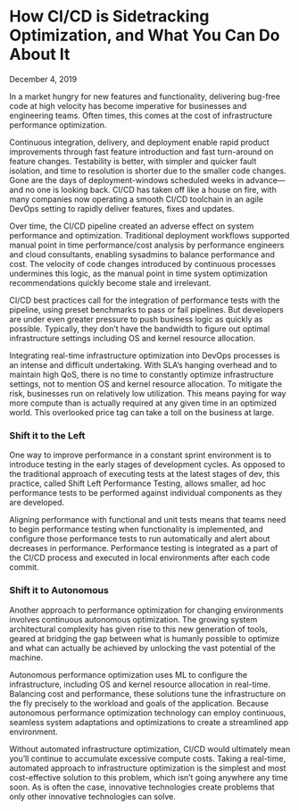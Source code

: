 # How CI/CD is Sidetracking Optimization, and What You Can Do About It

December 4, 2019

In a market hungry for new features and functionality, delivering bug-free code at high velocity has become imperative for businesses and engineering teams. Often times, this comes at the cost of infrastructure performance optimization.

Continuous integration, delivery, and deployment enable rapid product improvements through fast feature introduction and fast turn-around on feature changes. Testability is better, with simpler and quicker fault isolation, and time to resolution is shorter due to the smaller code changes. Gone are the days of deployment-windows scheduled weeks in advance—and no one is looking back. CI/CD has taken off like a house on fire, with many companies now operating a smooth CI/CD toolchain in an agile DevOps setting to rapidly deliver features, fixes and updates.

Over time, the CI/CD pipeline created an adverse effect on system performance and optimization. Traditional deployment workflows supported manual point in time performance/cost analysis by performance engineers and cloud consultants, enabling sysadmins to balance performance and cost. The velocity of code changes introduced by continuous processes undermines this logic, as the manual point in time system optimization recommendations quickly become stale and irrelevant.

CI/CD best practices call for the integration of performance tests with the pipeline, using preset benchmarks to pass or fail pipelines. But developers are under even greater pressure to push business logic as quickly as possible. Typically, they don’t have the bandwidth to figure out optimal infrastructure settings including OS and kernel resource allocation.

Integrating real-time infrastructure optimization into DevOps processes is an intense and difficult undertaking. With SLA’s hanging overhead and to maintain high QoS, there is no time to constantly optimize infrastructure settings, not to mention OS and kernel resource allocation. To mitigate the risk, businesses run on relatively low utilization. This means paying for way more compute than is actually required at any given time in an optimized world. This overlooked price tag can take a toll on the business at large.

### Shift it to the Left

One way to improve performance in a constant sprint environment is to introduce testing in the early stages of development cycles. As opposed to the traditional approach of executing tests at the latest stages of dev, this practice, called Shift Left Performance Testing, allows smaller, ad hoc performance tests to be performed against individual components as they are developed.

Aligning performance with functional and unit tests means that teams need to begin performance testing when functionality is implemented, and configure those performance tests to run automatically and alert about decreases in performance. Performance testing is integrated as a part of the CI/CD process and executed in local environments after each code commit.

### Shift it to Autonomous

Another approach to performance optimization for changing environments involves continuous autonomous optimization. The growing system architectural complexity has given rise to this new generation of tools, geared at bridging the gap between what is humanly possible to optimize and what can actually be achieved by unlocking the vast potential of the machine.

Autonomous performance optimization uses ML to configure the infrastructure, including OS and kernel resource allocation in real-time. Balancing cost and performance, these solutions tune the infrastructure on the fly precisely to the workload and goals of the application. Because autonomous performance optimization technology can employ continuous, seamless system adaptations and optimizations to create a streamlined app environment.

Without automated infrastructure optimization, CI/CD would ultimately mean you’ll continue to accumulate excessive compute costs. Taking a real-time, automated approach to infrastructure optimization is the simplest and most cost-effective solution to this problem, which isn’t going anywhere any time soon. As is often the case, innovative technologies create problems that only other innovative technologies can solve.
